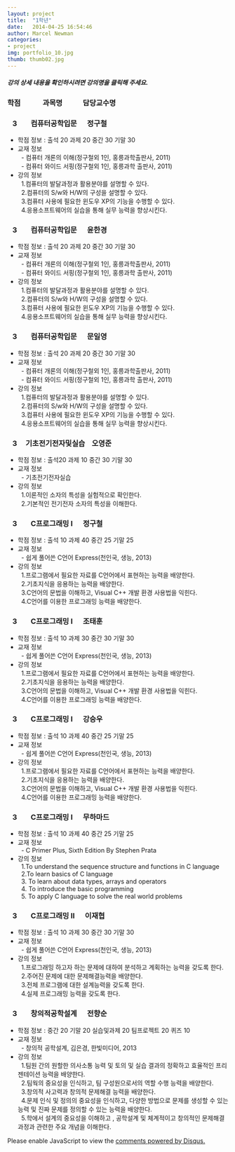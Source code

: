 ```yaml
---
layout: project
title:  "1학년"
date:   2014-04-25 16:54:46
author: Marcel Newman
categories:
- project
img: portfolio_10.jpg
thumb: thumb02.jpg
---
```

 <h5> 강의 상세 내용을 확인하시려면 강의명을 클릭해 주세요.<h5>
 <h3>학점  &nbsp;&nbsp;&nbsp;&nbsp;&nbsp;&nbsp;&nbsp;&nbsp;&nbsp;&nbsp;&nbsp;  과목명 &nbsp;&nbsp;&nbsp;&nbsp;&nbsp;&nbsp;&nbsp; &nbsp;&nbsp;  담당교수명</h3>


<head>

 <script type="text/javascript" src="http://ajax.googleapis.com/ajax/libs/jquery/1.5.2/jquery.min.js"></script> 
 <script type="text/javascript"> </script>

</head>



<body>

<div>
    <h3 class = "trigger">&nbsp;&nbsp;&nbsp;3  &nbsp;&nbsp;&nbsp;&nbsp;&nbsp;&nbsp;  컴퓨터공학입문  &nbsp;&nbsp;&nbsp;&nbsp;  정구철</h3> 
    <ul class = "toggle">
        <li>학점 정보 : 출석 20 과제 20 중간 30 기말 30</li>
        <li>교재 정보 <br>
        &nbsp;&nbsp;- 컴퓨터 개론의 이해(정구철외 1인, 홍릉과학출판사, 2011)<br>
        &nbsp;&nbsp;- 컴퓨터 와이드 서핑(정구철외 1인, 홍릉과학 출판사, 2011)</li>
       <li> 강의 정보  <br>
        &nbsp;&nbsp;1.컴퓨터의 발달과정과 활용분야를 설명할 수 있다.  <br>
        &nbsp;&nbsp;2.컴퓨터의 S/w와 H/W의 구성을 설명할 수 있다. <br>
        &nbsp;&nbsp;3.컴퓨터 사용에 필요한 윈도우 XP의 기능을 수행할 수 있다.<br>
        &nbsp;&nbsp;4.응용소프트웨어의 실습을 통해 실무 능력을 향상시킨다.</li>
    </ul>
</div>
<div>
    <h3 class = "trigger">&nbsp;&nbsp;&nbsp;3  &nbsp;&nbsp;&nbsp;&nbsp;&nbsp;&nbsp;  컴퓨터공학입문  &nbsp;&nbsp;&nbsp;&nbsp;  윤한경</h3>
    <ul class = "toggle">
        <li>학점 정보 : 출석 20 과제 20 중간 30 기말 30</li>
        <li>교재 정보 <br>
        &nbsp;&nbsp;- 컴퓨터 개론의 이해(정구철외 1인, 홍릉과학출판사, 2011)<br>
        &nbsp;&nbsp;- 컴퓨터 와이드 서핑(정구철외 1인, 홍릉과학 출판사, 2011)</li>
       <li> 강의 정보  <br>
        &nbsp;&nbsp;1.컴퓨터의 발달과정과 활용분야를 설명할 수 있다.  <br>
        &nbsp;&nbsp;2.컴퓨터의 S/w와 H/W의 구성을 설명할 수 있다. <br>
        &nbsp;&nbsp;3.컴퓨터 사용에 필요한 윈도우 XP의 기능을 수행할 수 있다.<br>
        &nbsp;&nbsp;4.응용소프트웨어의 실습을 통해 실무 능력을 향상시킨다.</li>
    </ul>
     <h3 class = "trigger">&nbsp;&nbsp;&nbsp;3  &nbsp;&nbsp;&nbsp;&nbsp;&nbsp;&nbsp;  컴퓨터공학입문  &nbsp;&nbsp;&nbsp;&nbsp;  문일영</h3>
    <ul class = "toggle">
        <li>학점 정보 : 출석 20 과제 20 중간 30 기말 30</li>
        <li>교재 정보 <br>
        &nbsp;&nbsp;- 컴퓨터 개론의 이해(정구철외 1인, 홍릉과학출판사, 2011)<br>
        &nbsp;&nbsp;- 컴퓨터 와이드 서핑(정구철외 1인, 홍릉과학 출판사, 2011)</li>
       <li> 강의 정보  <br>
        &nbsp;&nbsp;1.컴퓨터의 발달과정과 활용분야를 설명할 수 있다.  <br>
        &nbsp;&nbsp;2.컴퓨터의 S/w와 H/W의 구성을 설명할 수 있다. <br>
        &nbsp;&nbsp;3.컴퓨터 사용에 필요한 윈도우 XP의 기능을 수행할 수 있다.<br>
        &nbsp;&nbsp;4.응용소프트웨어의 실습을 통해 실무 능력을 향상시킨다.</li>
    </ul>
     <h3 class = "trigger">&nbsp;&nbsp;&nbsp;3  &nbsp;&nbsp;&nbsp;  기초전기전자및실습  &nbsp;&nbsp;  오영준</h3>
    <ul class = "toggle">
        <li>학점 정보 : 출석20 과제 10 중간 30 기말 30 </li>
        <li>교재 정보 <br>
        &nbsp;&nbsp;- 기초전기전자실습<br></li>
       <li> 강의 정보  <br>
        &nbsp;&nbsp;1.이론적인 소자의 특성을 실험적으로 확인한다.  <br>
        &nbsp;&nbsp;2.기본적인 전기전자 소자의 특성을 이해한다. <br></li>
    </ul>
     <h3 class = "trigger">&nbsp;&nbsp;&nbsp;3  &nbsp;&nbsp;&nbsp;&nbsp;&nbsp;&nbsp;  C프로그래밍 I  &nbsp;&nbsp;&nbsp;&nbsp;  정구철</h3>
    <ul class = "toggle">
        <li>학점 정보 : 출석 10 과제 40 중간 25 기말 25 </li>
        <li>교재 정보 <br>
        &nbsp;&nbsp;- 쉽게 풀어쓴 C언어 Express(천인국, 생능, 2013)<br></li>
       <li> 강의 정보  <br>
        &nbsp;&nbsp;1.프로그램에서 필요한 자료를 C언어에서 표현하는 능력을 배양한다.  <br>
        &nbsp;&nbsp;2.기초지식을 응용하는 능력을 배양한다. <br>
        &nbsp;&nbsp;3.C언어의 문법을 이해하고, Visual C++ 개발 환경 사용법을 익힌다.   <br>
        &nbsp;&nbsp;4.C언어를 이용한 프로그래밍 능력을 배양한다.  <br></li>
    </ul>
     <h3 class = "trigger">&nbsp;&nbsp;&nbsp;3  &nbsp;&nbsp;&nbsp;&nbsp;&nbsp;&nbsp;  C프로그래밍 I  &nbsp;&nbsp;&nbsp;&nbsp;  조태훈</h3>
    <ul class = "toggle">
        <li>학점 정보 : 출석 10 과제 30 중간 30 기말 30 </li>
        <li>교재 정보 <br>
        &nbsp;&nbsp;- 쉽게 풀어쓴 C언어 Express(천인국, 생능, 2013)<br></li>
       <li> 강의 정보  <br>
        &nbsp;&nbsp;1.프로그램에서 필요한 자료를 C언어에서 표현하는 능력을 배양한다.  <br>
        &nbsp;&nbsp;2.기초지식을 응용하는 능력을 배양한다. <br>
        &nbsp;&nbsp;3.C언어의 문법을 이해하고, Visual C++ 개발 환경 사용법을 익힌다.   <br>
        &nbsp;&nbsp;4.C언어를 이용한 프로그래밍 능력을 배양한다.  <br></li>
    </ul>
         <h3 class = "trigger">&nbsp;&nbsp;&nbsp;3  &nbsp;&nbsp;&nbsp;&nbsp;&nbsp;&nbsp;  C프로그래밍 I  &nbsp;&nbsp;&nbsp;&nbsp; 강승우</h3>
    <ul class = "toggle">
        <li>학점 정보 : 출석 10 과제 40 중간 25 기말 25 </li>
        <li>교재 정보 <br>
        &nbsp;&nbsp;- 쉽게 풀어쓴 C언어 Express(천인국, 생능, 2013)</li>
       <li> 강의 정보  <br>
        &nbsp;&nbsp;1.프로그램에서 필요한 자료를 C언어에서 표현하는 능력을 배양한다.  <br>
        &nbsp;&nbsp;2.기초지식을 응용하는 능력을 배양한다. <br>
        &nbsp;&nbsp;3.C언어의 문법을 이해하고, Visual C++ 개발 환경 사용법을 익힌다.   <br>
        &nbsp;&nbsp;4.C언어를 이용한 프로그래밍 능력을 배양한다.  </li>
    </ul>
         <h3 class = "trigger">&nbsp;&nbsp;&nbsp;3  &nbsp;&nbsp;&nbsp;&nbsp;&nbsp;&nbsp;  C프로그래밍 I  &nbsp;&nbsp;&nbsp;&nbsp;  무하마드</h3>
    <ul class = "toggle">
        <li>학점 정보 : 출석 10 과제 40 중간 25 기말 25 </li>
        <li>교재 정보 <br>
        &nbsp;&nbsp;- C Primer Plus, Sixth Edition By Stephen Prata</li>
       <li> 강의 정보  <br>
        &nbsp;&nbsp;1.To understand the sequence structure and functions in C language  <br>
        &nbsp;&nbsp;2.To learn basics of C language <br>
        &nbsp;&nbsp;3. To learn about data types, arrays and operators   <br>
        &nbsp;&nbsp;4. To introduce the basic programming  <br>
         &nbsp;&nbsp;5. To apply C language to solve the real world problems  </li>
    </ul>
      <h3 class = "trigger">&nbsp;&nbsp;&nbsp;3  &nbsp;&nbsp;&nbsp;&nbsp;&nbsp;&nbsp;  C프로그래밍 II  &nbsp;&nbsp;&nbsp;&nbsp;  이재협</h3>
    <ul class = "toggle">
        <li>학점 정보 : 출석 10 과제 30 중간 30 기말 30 </li>
        <li>교재 정보 <br>
        &nbsp;&nbsp;- 쉽게 풀어쓴 C언어 Express(천인국, 생능, 2013)</li>
       <li> 강의 정보  <br>
        &nbsp;&nbsp;1.프로그래밍 하고자 하는 문제에 대하여 분석하고 계획하는 능력을 갖도록 한다.   <br>
        &nbsp;&nbsp;2.주어진 문제에 대한 문제해결능력을 배양한다.  <br>
        &nbsp;&nbsp;3.전체 프로그램에 대한 설계능력을 갖도록 한다.   <br>
        &nbsp;&nbsp;4.실제 프로그래밍 능력을 갖도록 한다.  <br></li>
    </ul>
                 <h3 class = "trigger">&nbsp;&nbsp;&nbsp;3  &nbsp;&nbsp;&nbsp;&nbsp;&nbsp;&nbsp;  창의적공학설계 &nbsp;&nbsp;&nbsp;&nbsp;  전향순</h3>
    <ul class = "toggle">
        <li>학점 정보 : 중간 20 기말 20 실습및과제 20 팀프로젝트 20 퀴즈 10 </li>
        <li>교재 정보 <br>
        &nbsp;&nbsp;- 창의적 공학설계, 김은경, 한빛미디어, 2013</li>
       <li> 강의 정보  <br>
        &nbsp;&nbsp;1.팀원 간의 원할한 의사소통 능력 및 토의 및 실습 결과의 정확하고 효율적인 프리젠테이션 능력을 배양한다.<br>
        &nbsp;&nbsp;2.팀웍의 중요성을 인식하고, 팀 구성원으로서의 역할 수행 능력을 배양한다. <br>
        &nbsp;&nbsp;3.창의적 사고력과 창의적 문제해결 능력을 배양한다. <br>
        &nbsp;&nbsp;4.문제 인식 및 정의의 중요성을 인식하고, 다양한 방법으로 문제를 생성할 수 있는 능력 및 진짜 문제를 정의할 수 있는 능력을 배양한다. <br>
        &nbsp;&nbsp;5.학에서 설계의 중요성을 이해하고 , 공학설계 및 체계적이고 창의적인 문제해결 과정과 관련한 주요 개념을 이해한다.<br></li>
    </ul>
    
</div>

<div id="disqus_thread"></div>
<script type="text/javascript">
    /* * * CONFIGURATION VARIABLES * * */
    var disqus_shortname = '6blogdisqus';
    
    /* * * DON'T EDIT BELOW THIS LINE * * */
    (function() {
        var dsq = document.createElement('script'); dsq.type = 'text/javascript'; dsq.async = true;
        dsq.src = '//' + disqus_shortname + '.disqus.com/embed.js';
        (document.getElementsByTagName('head')[0] || document.getElementsByTagName('body')[0]).appendChild(dsq);
    })();
</script>
<noscript>Please enable JavaScript to view the <a href="https://disqus.com/?ref_noscript" rel="nofollow">comments powered by Disqus.</a></noscript>
<script type="text/javascript">
    /* * * CONFIGURATION VARIABLES * * */
    var disqus_shortname = '6blogdisqus';
    
    /* * * DON'T EDIT BELOW THIS LINE * * */
    (function () {
        var s = document.createElement('script'); s.async = true;
        s.type = 'text/javascript';
        s.src = '//' + disqus_shortname + '.disqus.com/count.js';
        (document.getElementsByTagName('HEAD')[0] || document.getElementsByTagName('BODY')[0]).appendChild(s);
    }());
</script>


<script>

$(".toggle").slideUp();
$(".trigger").click(function () {
    $(this).next(".toggle").slideToggle("slow");
});

</script>
</body>
